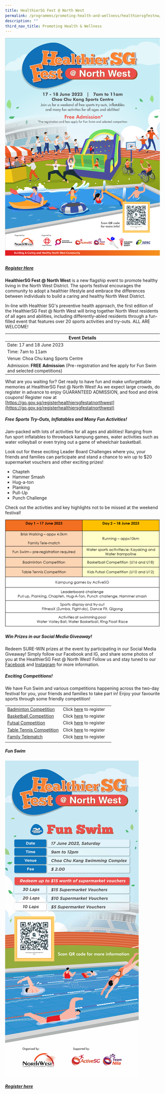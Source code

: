 ```yaml
---
title: HealthierSG Fest @ North West
permalink: /programmes/promoting-health-and-wellness/healthiersgfestnw/
description: ""
third_nav_title: Promoting Health & Wellness
---
```

![](/images/hsg%20main%20poster%203.png)
##### [Register Here](https://go.gov.sg/registerhealthiersgfestatnorthwest)

**HealthierSG Fest @ North West** is a new flagship event to promote healthy living in the North West District. The sports festival encourages the community to adopt a healthier lifestyle and embrace the differences between individuals to build a caring and healthy North West District.

In-line with Healthier SG's preventive health approach, the first edition of the HealthierSG Fest @ North West will bring together North West residents of all ages and abilities, including differently-abled residents through a fun-filled event that features over 20 sports activities and try-outs. ALL ARE WELCOME!

| Event Details | 
| -------- | 
| Date: 17 and 18 June 2023     | 
| Time: 7am to 11am | 
| Venue: Choa Chu kang Sports Centre     | 
| Admission: **FREE Admission** (Pre-registration and fee apply for Fun Swim and selected competitions)   | 

What are you waiting for? Get ready to have fun and make unforgettable memories at HealthierSG Fest @ North West! As we expect large crowds, do register in advance to enjoy GUARANTEED ADMISSION, and food and drink coupons! Register now at [https://go.gov.sg/registerhealthiersgfestatnorthwest](https://go.gov.sg/registerhealthiersgfestatnorthwest)

##### Free Sports Try-Outs, Inflatables and Many Fun Activities!

Jam-packed with lots of activities for all ages and abilities! Ranging from fun sport inflatables to throwback kampung games, water activities such as water volleyball or even trying out a game of wheelchair basketball.

Look out for these exciting Leader Board Challenges where you, your friends and families can participate and stand a chance to win up to $20 supermarket vouchers and other exciting prizes!
* Chapteh
* Hammer Smash
* Hug-a-ton
* Planking
* Pull-Up
* Punch Challenge

Check out the activities and key highlights not to be missed at the weekend festival!

![](/images/table%202.png)

##### Win Prizes in our Social Media Giveaway!

Redeem SURE-WIN prizes at the event by participating in our Social Media Giveaway! Simply follow our Facebook and IG, and share some photos of you at the HealthierSG Fest @ North West! Follow us and stay tuned to our [Facebook](https://www.facebook.com/nwcdc) and [Instagram](https://www.instagram.com/northwestcdc/) for more information.

##### Exciting Competitions!

We have Fun Swim and various competitions happening across the two-day festival for you, your friends and families to take part in! Enjoy your favourite sports through some friendly competition!



|  |  | |
| -------- | -------- | -------- |
| [Badminton Competition](/files/badminton%20pdf.pdf)    | Click [here](https://www.onepa.gov.sg/events/canberra-csn-healthiersg-fest-north-west-badminton-tournament-48664575) to register   |  |
| [Basketball Competition](/files/basketball%20poster.pdf) | Click [here](https://www.onepa.gov.sg/events/marsiling-csn-3x3-basketball-tournament-healthiersg-fest-north-west-41724102) to register |
| [Futsal Competition](/files/futsal%20poster.pdf)     | Click [here](https://form.gov.sg/6461a746e633cc0011f9668f) to register|  |
| [Table Tennis Competition](/files/table%20tennis%20poster.pdf)  | Click [here](https://www.onepa.gov.sg/events/yew-tee-csn-table-tennis-competition---healthiersg-fest--north-west-25623182) to register  |  |
| [Family Telematch](/files/family%20telematch.pdf)  | Click [here](https://www.onepa.gov.sg/events/yew-tee-csn-family-telematch---healthiersg-fest--north-west-30976594) to register    |  |
|  |  | |

##### Fun Swim
![](/images/fun%20swim%20poster.jpg)
##### [Register here](https://form.gov.sg/6461a746e633cc0011f9668f)